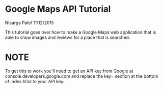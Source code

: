 # Google Maps API Tutorial

Nisarga Patel
11/12/2015

This tutorial goes over how to make a Google Maps web application that is able to show images and reviews for a place that is searched.

# NOTE
To get this to work you'll need to get an API key from Google at console.developers.google.com and replace the key= section at the bottom of index.html to your API key.
